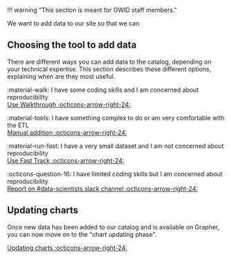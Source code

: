 !!! warning "This section is meant for OWID staff members."

We want to add data to our site so that we can
## Choosing the tool to add data
There are different ways you can add data to the catalog, depending on your technical expertise. This section describes these different options, explaining
when are they most useful.


:material-walk: I have some coding skills and I am concerned about reproducibility<br>
[Use Walkthrough :octicons-arrow-right-24:](walkthrough.md)

:material-tools: I have something complex to do or am very comfortable with the ETL<br>[Manual addition :octicons-arrow-right-24:](manual.md)

:material-run-fast: I have a very small dataset and I am not concerned about reproducibility<br>[Use Fast Track :octicons-arrow-right-24:](fast-track.md)

:octicons-question-16: I have limited coding skills but I am concerned about reproducibility<br>[Report on #data-scientists slack channel :octicons-arrow-right-24:](https://app.slack.com/client/T3DR40MTQ/C025BDNS5AA/)

## Updating charts
Once new data has been added to our catalog and is available on Grapher, you can now move on to the "chart updating phase".

[Updating charts :octicons-arrow-right-24:](updating-charts.md)
